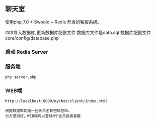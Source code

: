 ## 聊天室

使用php 7.0 + Swoole + Redis 开发的客服系统。

###导入数据库,更新数据库配置文件
	数据库文件是data.sql
	数据库配置文件 core/config/database.php
	
### 启动 Redis Server

### 服务端
```
php server.php

```

### WEB端
```
http://localhost:8000/mychat/client/index.html

根据数据库初始一些会员名和密码登陆。
为方便测试，WEB端可以登陆N个会员或者客服
```
